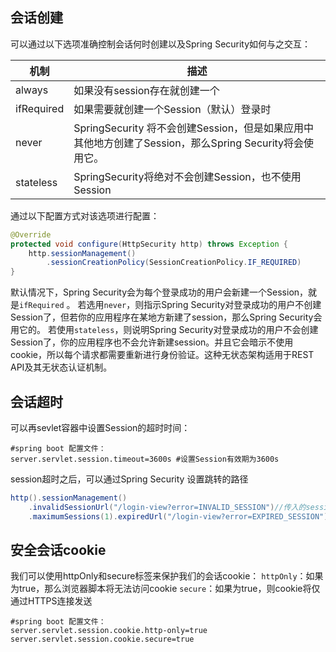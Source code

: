 ## 会话创建

可以通过以下选项准确控制会话何时创建以及Spring Security如何与之交互：

| 机制       | 描述                                                         |
| ---------- | ------------------------------------------------------------ |
| always     | 如果没有session存在就创建一个                                |
| ifRequired | 如果需要就创建一个Session（默认）登录时                      |
| never      | SpringSecurity 将不会创建Session，但是如果应用中其他地方创建了Session，那么Spring Security将会使用它。 |
| stateless  | SpringSecurity将绝对不会创建Session，也不使用Session         |

通过以下配置方式对该选项进行配置：

```java
@Override
protected void configure(HttpSecurity http) throws Exception {
	http.sessionManagement()
		.sessionCreationPolicy(SessionCreationPolicy.IF_REQUIRED)
}
```

默认情况下，Spring Security会为每个登录成功的用户会新建一个Session，就是`ifRequired` 。
若选用`never`，则指示Spring Security对登录成功的用户不创建Session了，但若你的应用程序在某地方新建了session，那么Spring Security会用它的。
若使用`stateless`，则说明Spring Security对登录成功的用户不会创建Session了，你的应用程序也不会允许新建session。并且它会暗示不使用cookie，所以每个请求都需要重新进行身份验证。这种无状态架构适用于REST API及其无状态认证机制。

## 会话超时

可以再sevlet容器中设置Session的超时时间：


```properties
#spring boot 配置文件：
server.servlet.session.timeout=3600s #设置Session有效期为3600s
```

session超时之后，可以通过Spring Security 设置跳转的路径

```java
http().sessionManagement()
	.invalidSessionUrl("/login-view?error=INVALID_SESSION")//传入的sessionid无效 跳转的路径
	.maximumSessions(1).expiredUrl("/login-view?error=EXPIRED_SESSION") //单个用户只能创建一个session,session过期 跳转的路径
```

## 安全会话cookie

我们可以使用httpOnly和secure标签来保护我们的会话cookie：
`httpOnly`：如果为true，那么浏览器脚本将无法访问cookie
`secure`：如果为true，则cookie将仅通过HTTPS连接发送

```properties
#spring boot 配置文件：
server.servlet.session.cookie.http-only=true
server.servlet.session.cookie.secure=true
```

